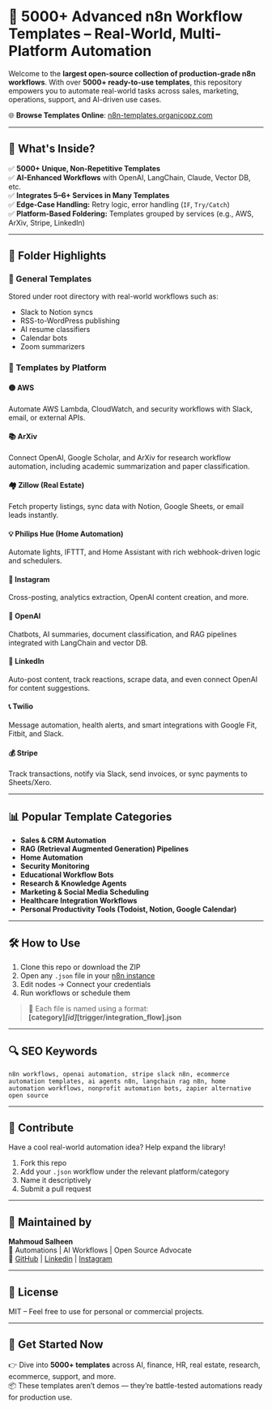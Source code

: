 # 🔄 5000+ Advanced n8n Workflow Templates – Real-World, Multi-Platform Automation

Welcome to the **largest open-source collection of production-grade n8n workflows**. With over **5000+ ready-to-use templates**, this repository empowers you to automate real-world tasks across sales, marketing, operations, support, and AI-driven use cases.

🌐 **Browse Templates Online**: [n8n-templates.organicopz.com](https://n8n-templates.organicopz.com)

---

## 🌟 What's Inside?

✅ **5000+ Unique, Non-Repetitive Templates**  
✅ **AI-Enhanced Workflows** with OpenAI, LangChain, Claude, Vector DB, etc.  
✅ **Integrates 5–6+ Services in Many Templates**  
✅ **Edge-Case Handling:** Retry logic, error handling (`IF`, `Try/Catch`)  
✅ **Platform-Based Foldering:** Templates grouped by services (e.g., AWS, ArXiv, Stripe, LinkedIn)

---

## 📂 Folder Highlights

### 🔧 General Templates
Stored under root directory with real-world workflows such as:
- Slack to Notion syncs
- RSS-to-WordPress publishing
- AI resume classifiers
- Calendar bots
- Zoom summarizers

### 🚀 Templates by Platform

#### 🟡 AWS
Automate AWS Lambda, CloudWatch, and security workflows with Slack, email, or external APIs.

#### 📚 ArXiv
Connect OpenAI, Google Scholar, and ArXiv for research workflow automation, including academic summarization and paper classification.

#### 🏘 Zillow (Real Estate)
Fetch property listings, sync data with Notion, Google Sheets, or email leads instantly.

#### 💡 Philips Hue (Home Automation)
Automate lights, IFTTT, and Home Assistant with rich webhook-driven logic and schedulers.

#### 📸 Instagram
Cross-posting, analytics extraction, OpenAI content creation, and more.

#### 💬 OpenAI
Chatbots, AI summaries, document classification, and RAG pipelines integrated with LangChain and vector DB.

#### 🔗 LinkedIn
Auto-post content, track reactions, scrape data, and even connect OpenAI for content suggestions.

#### 📞 Twilio
Message automation, health alerts, and smart integrations with Google Fit, Fitbit, and Slack.

#### 💰 Stripe
Track transactions, notify via Slack, send invoices, or sync payments to Sheets/Xero.

---

## 📊 Popular Template Categories

- **Sales & CRM Automation**
- **RAG (Retrieval Augmented Generation) Pipelines**
- **Home Automation**
- **Security Monitoring**
- **Educational Workflow Bots**
- **Research & Knowledge Agents**
- **Marketing & Social Media Scheduling**
- **Healthcare Integration Workflows**
- **Personal Productivity Tools (Todoist, Notion, Google Calendar)**

---

## 🛠 How to Use

1. Clone this repo or download the ZIP
2. Open any `.json` file in your [n8n instance](https://n8n.io/)
3. Edit nodes → Connect your credentials
4. Run workflows or schedule them

> 🧩 Each file is named using a format:  
> **[category]_[id]_[trigger/integration_flow].json**

---

## 🔍 SEO Keywords

```
n8n workflows, openai automation, stripe slack n8n, ecommerce automation templates, ai agents n8n, langchain rag n8n, home automation workflows, nonprofit automation bots, zapier alternative open source
```

---

## 🤝 Contribute

Have a cool real-world automation idea? Help expand the library!

1. Fork this repo
2. Add your `.json` workflow under the relevant platform/category
3. Name it descriptively
4. Submit a pull request

---

## 🧠 Maintained by

**Mahmoud Salheen**  
📍 Automations | AI Workflows | Open Source Advocate  
🔗 [GitHub](https://github.com/Salheen10) | [Linkedin](https://www.linkedin.com/in/mahmoud-salheen-10/) | [Instagram](https://www.instagram.com/mahmoud__salheen)



---

## 📜 License

MIT – Feel free to use for personal or commercial projects.

---

## 🚀 Get Started Now

👉 Dive into **5000+ templates** across AI, finance, HR, real estate, research, ecommerce, support, and more.  
📦 These templates aren’t demos — they’re battle-tested automations ready for production use.
